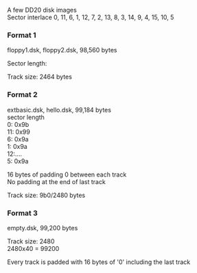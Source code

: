 A few DD20 disk images  
Sector interlace  0, 11, 6, 1, 12, 7, 2, 13, 8, 3, 14, 9, 4, 15, 10, 5  

### Format 1  
floppy1.dsk, floppy2.dsk, 98,560 bytes  

Sector length:  

Track size: 2464 bytes  

### Format 2  
extbasic.dsk, hello.dsk, 99,184 bytes  
sector length  
0: 0x9b  
11: 0x99  
6: 0x9a  
1: 0x9a  
12:....  
5: 0x9a  

16 bytes of padding 0 between each track  
No padding at the end of last track  

Track size: 9b0/2480 bytes  

### Format 3  
empty.dsk, 99,200 bytes  

Track size: 2480  
2480x40 = 99200  

Every track is padded with 16 bytes of '0' including the last track  


